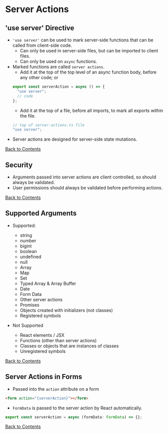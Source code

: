 # Server Actions

## 'use server' Directive

- `'use server'` can be used to mark server-side functions that can be called from client-side code.
  - Can only be used in server-side files, but can be imported to client files.
  - Can only be used on `async` functions.
- Marked functions are called `server actions`.
  - Add it at the top of the top level of an async function body, before any other code; or
  ```ts
  export const serverAction = async () => {
    "use server";
    // code
  };
  ```
  - Add it at the top of a file, before all imports, to mark all exports within the file.
  ```ts
  // top of server-actions.ts file
  "use server";
  ```
- Server actions are designed for server-side state mutations.

[Back to Contents](../README.md)

## Security

- Arguments passed into server actions are client controlled, so should always be validated.
- User permissions should always be validated before performing actions.

[Back to Contents](../README.md)

## Supported Arguments

- Supported:

  - string
  - number
  - bigint
  - boolean
  - undefined
  - null
  - Array
  - Map
  - Set
  - Typed Array & Array Buffer
  - Date
  - Form Data
  - Other server actions
  - Promises
  - Objects created with initializers (not classes)
  - Registered symbols

- Not Supported
  - React elements / JSX
  - Functions (other than server actions)
  - Classes or objects that are instances of classes
  - Unregistered symbols

[Back to Contents](../README.md)

## Server Actions in Forms

- Passed into the `action` attribute on a form

```html
<form action="{serverAction}"></form>
```

- `FormData` is passed to the server action by React automatically.

```ts
export const serverAction = async (formData: FormData) => {};
```

[Back to Contents](../README.md)
